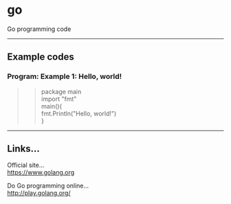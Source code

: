 # go
Go programming code

-----

## Example codes  

### Program: Example 1: Hello, world!

>>package main  
>>import "fmt"  
>>main(){  
>> fmt.Println("Hello, world!")  
>>}  


-----

## Links...

Official site...  
https://www.golang.org  

Do Go programming online...  
http://play.golang.org/
